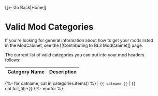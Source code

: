 [[← Go Back|Home]]

# Valid Mod Categories

If you're looking for general information about how to get your mods listed
in the ModCabinet, see the [[Contributing to BL3 ModCabinet]] page.

The current list of valid categories you can put into your mod headers follows:

| Category Name | Description |
| --- | --- |
{%- for catname, cat in categories.items() %}
| `{{ catname }}` | {{ cat.full_title }}
{%- endfor %}
